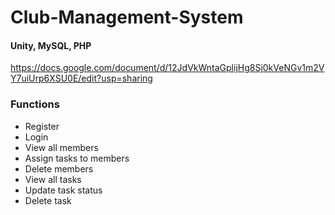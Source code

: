 # Club-Management-System
#### Unity, MySQL, PHP
https://docs.google.com/document/d/12JdVkWntaGplijHg8Sj0kVeNGv1m2VY7uiUrp6XSU0E/edit?usp=sharing

### Functions
- Register
- Login
- View all members
- Assign tasks to members
- Delete members
- View all tasks
- Update task status
- Delete task

